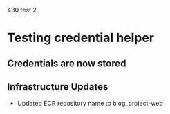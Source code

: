 430 test 2
# Testing credential helper
## Credentials are now stored

## Infrastructure Updates
- Updated ECR repository name to blog_project-web
